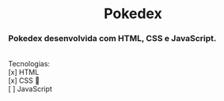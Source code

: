 <h1 align="center">Pokedex</h1>

### Pokedex desenvolvida com HTML, CSS e JavaScript.

<br>
Tecnologias:<br>
[x] HTML<br>
[x] CSS 🎨<br>
[ ] JavaScript <br>
<br>
